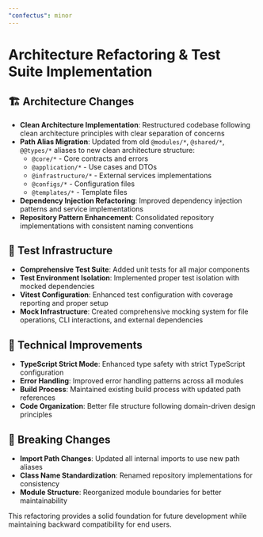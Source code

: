 ```yaml
---
"confectus": minor
---
```


# Architecture Refactoring & Test Suite Implementation

## 🏗️ Architecture Changes
- **Clean Architecture Implementation**: Restructured codebase following clean architecture principles with clear separation of concerns
- **Path Alias Migration**: Updated from old `@modules/*`, `@shared/*`, `@@types/*` aliases to new clean architecture structure:
  - `@core/*` - Core contracts and errors
  - `@application/*` - Use cases and DTOs  
  - `@infrastructure/*` - External services implementations
  - `@configs/*` - Configuration files
  - `@templates/*` - Template files
- **Dependency Injection Refactoring**: Improved dependency injection patterns and service implementations
- **Repository Pattern Enhancement**: Consolidated repository implementations with consistent naming conventions

## 🧪 Test Infrastructure
- **Comprehensive Test Suite**: Added unit tests for all major components
- **Test Environment Isolation**: Implemented proper test isolation with mocked dependencies
- **Vitest Configuration**: Enhanced test configuration with coverage reporting and proper setup
- **Mock Infrastructure**: Created comprehensive mocking system for file operations, CLI interactions, and external dependencies

## 🔧 Technical Improvements  
- **TypeScript Strict Mode**: Enhanced type safety with strict TypeScript configuration
- **Error Handling**: Improved error handling patterns across all modules
- **Build Process**: Maintained existing build process with updated path references
- **Code Organization**: Better file structure following domain-driven design principles

## 🚀 Breaking Changes
- **Import Path Changes**: Updated all internal imports to use new path aliases
- **Class Name Standardization**: Renamed repository implementations for consistency
- **Module Structure**: Reorganized module boundaries for better maintainability

This refactoring provides a solid foundation for future development while maintaining backward compatibility for end users.
